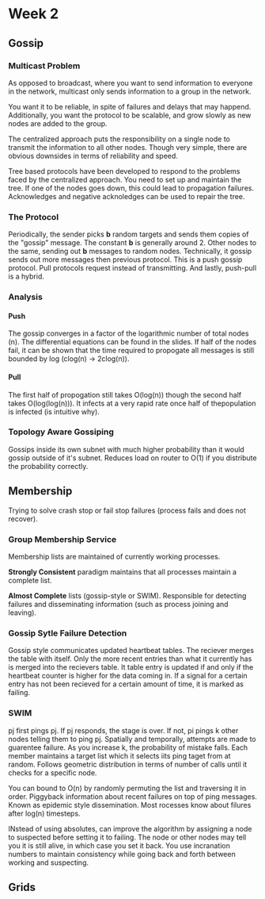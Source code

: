# Week 2

## Gossip

### Multicast Problem 

As opposed to broadcast, where you want to send information to everyone in the network, multicast only sends information to a group in the network.

You want it to be reliable, in spite of failures and delays that may happend. Additionally, you want the protocol to be scalable, and grow slowly as new nodes are added to the group. 

The centralized approach puts the responsibility on a single node to transmit the information to all other nodes. Though very simple, there are obvious downsides in terms of reliability and speed.

Tree based protocols have been developed to respond to the problems faced by the centralized approach. You need to set up and maintain the tree. If one of the nodes goes down, this could lead to propagation failures. Acknowledges and negative acknoledges can be used to repair the tree.

### The Protocol

Periodically, the sender picks **b** random targets and sends them copies of the "gossip" message. The constant **b** is generally around 2. Other nodes to the same, sending out **b** messages to random nodes. Technically, it gossip sends out more messages then previous protocol. This is a push gossip protocol. Pull protocols request instead of transmitting. And lastly, push-pull is a hybrid.

### Analysis

#### Push

The gossip converges in a factor of the logarithmic number of total nodes (n). The differential equations can be found in the slides. If half of the nodes fail, it can be shown that the time required to propogate all messages is still bounded by log (clog(n) -> 2clog(n)).

#### Pull

The first half of propogation still takes O(log(n)) though the second half takes O(log(log(n))). It infects at a very rapid rate once half of thepopulation is infected (is intuitive why).

### Topology Aware Gossiping

Gossips inside its own subnet with much higher probability than it would gossip outside of it's subnet. Reduces load on router to O(1) if you distribute the probability correctly. 

## Membership

Trying to solve crash stop or fail stop failures (process fails and does not recover).

### Group Membership Service

Membership lists are maintained of currently working processes. 

**Strongly Consistent** paradigm maintains that all processes maintain a complete list. 

**Almost Complete** lists (gossip-style or SWIM). Responsible for detecting failures and disseminating information (such as process joining and leaving).

### Gossip Sytle Failure Detection

Gossip style communicates updated heartbeat tables. The reciever merges the table with itself. Only the more recent entries than what it currently has is merged into the recievers table. It table entry is updated if and only if the heartbeat counter is higher for the data coming in. If a signal for a certain entry has not been recieved for a certain amount of time, it is marked as failing.

### SWIM

pj first pings pj. If pj responds, the stage is over. If not, pi pings k other nodes telling them to ping pj. Spatially and temporally, attempts are made to guarentee failure. As you increase k, the probability of mistake falls. Each member maintains a target list which it selects iits ping taget from at random. Follows geometric distribution in terms of number of calls until it checks for a specific node.

You can bound to O(n) by randomly permuting the list and traversing it in order. Piggyback information about recent failures on top of ping messages. Known as epidemic style dissemination. Most rocesses know about filures after log(n) timesteps.

INstead of using absolutes, can improve the algorithm by assigning a node to suspected before setting it to failing. The node or other nodes may tell you it is still alive, in which case you set it back. You use incranation numbers to maintain consistency while going back and forth between working and suspecting.

## Grids




